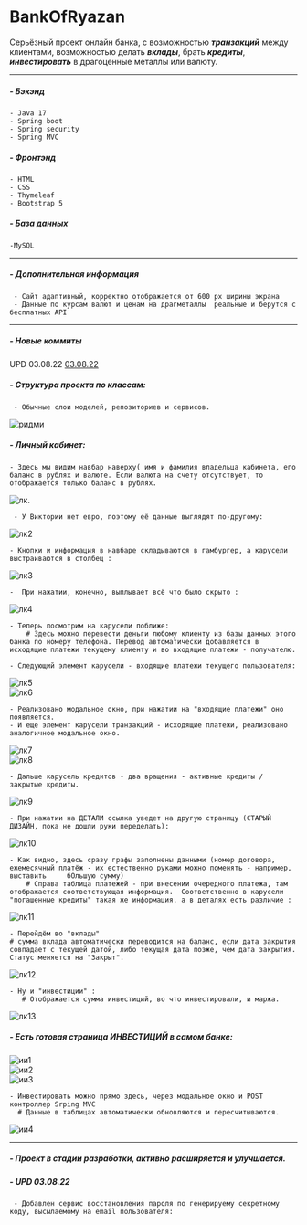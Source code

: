 # BankOfRyazan
Серьёзный проект онлайн банка, с возможностью ***транзакций*** между клиентами, возможностью делать ***вклады***, брать ***кредиты***, ***инвестировать*** в драгоценные металлы или валюту. 
***  
##### - Бэкэнд
    - Java 17
    - Spring boot  
    - Spring security  
    - Spring MVC  
##### - Фронтэнд  
    - HTML  
    - CSS  
    - Thymeleaf  
    - Bootstrap 5  
##### - База данных  
    -MySQL
***
##### - Дополнительная информация  
     - Сайт адаптивный, корректно отображается от 600 px ширины экрана  
     - Данные по курсам валют и ценам на драгметаллы  реальные и берутся с бесплатных API
*** 
##### - Новые коммиты
UPD 03.08.22 <a href="#03.08.22">03.08.22</a>
 
##### - Структура проекта по классам:  
     - Обычные слои моделей, репозиториев и сервисов.  
![ридми](https://user-images.githubusercontent.com/97405800/182043726-604642de-0c62-4271-871b-68006939d7d0.jpg)  
  
##### - Личный кабинет:  
    - Здесь мы видим навбар наверху( имя и фамилия владельца кабинета, его баланс в рублях и валюте. Если валюта на счету отсутствует, то отображается только баланс в рублях.
![лк](https://user-images.githubusercontent.com/97405800/182044109-0bf8d8ea-4cd1-4b50-9050-01892d88a583.jpg).  

     - У Виктории нет евро, поэтому её данные выглядят по-другому:  
![лк2](https://user-images.githubusercontent.com/97405800/182044235-1e4cf5ef-f177-4998-b431-e9fb54214f9d.jpg)  
  
    - Кнопки и информация в навбаре складываются в гамбургер, а карусели выстраиваются в столбец :  
![лк3](https://user-images.githubusercontent.com/97405800/182044450-fa4c6c99-fb5d-44f9-bc8f-98b30a374fe5.jpg)
    
    -  При нажатии, конечно, выплывает всё что было скрыто :  
![лк4](https://user-images.githubusercontent.com/97405800/182044483-fd0ac05e-9fb3-47fd-b85d-bd1eae3e7663.jpg)  
  
    - Теперь посмотрим на карусели поближе:  
        # Здесь можно перевести деньги любому клиенту из базы данных этого банка по номеру телефона. Перевод автоматически добавляется в исходящие платежи текущему клиенту и во входящие платежи - получателю.  
        
    - Следующий элемент карусели - входящие платежи текущего пользователя: 
![лк5](https://user-images.githubusercontent.com/97405800/182044567-645e5aca-9280-4f4d-ba8e-9781de00ccd6.jpg)   
![лк6](https://user-images.githubusercontent.com/97405800/182044664-f8e31450-5a54-487c-9dd8-05fd3e85ad18.jpg)

    - Реализовано модальное окно, при нажатии на "входящие платежи" оно появляется.  
    - И еще элемент карусели транзакций - исходящие платежи, реализовано аналогичное модальное окно. 
![лк7](https://user-images.githubusercontent.com/97405800/182044803-460a4dd2-d1a0-477d-b40d-251009b1d73a.jpg)  
![лк8](https://user-images.githubusercontent.com/97405800/182044834-6130cf3b-763a-4ef9-856c-9dc8ff2afee5.jpg)  
  
    
    - Дальше карусель кредитов - два вращения - активные кредиты / закрытые кредиты.  
![лк9](https://user-images.githubusercontent.com/97405800/182044914-e057958c-f20f-4c08-840a-7afb3b8a2c9c.jpg)  

    - При нажатии на ДЕТАЛИ ссылка уведет на другую страницу (СТАРЫЙ ДИЗАЙН, пока не дошли руки переделать):  
![лк10](https://user-images.githubusercontent.com/97405800/182044980-d6832d60-7e25-409d-8d4c-b0ca7155ed7f.jpg)  

    - Как видно, здесь сразу графы заполнены данными (номер договора, ежемесячный платёж - их естественно руками можно поменять - например, выставить     бОльшую сумму)  
        # Cправа таблица платежей - при внесении очередного платежа, там отображается соответствующая информация.  Соответственно в карусели "погашенные кредиты" такая же информация, а в деталях есть различие :  
![лк11](https://user-images.githubusercontent.com/97405800/182045100-b6a9e767-ab57-4397-bac2-15e2e575e8c9.jpg)  
   
    - Перейдём во "вклады"  
    # сумма вклада автоматически переводится на баланс, если дата закрытия совпадает с текущей датой, либо текущая дата позже, чем дата закрытия. Статус меняется на "Закрыт".
![лк12](https://user-images.githubusercontent.com/97405800/182045133-a46bc96e-f9cd-4fff-84e0-38d15c2e4c28.jpg)  


    - Ну и "инвестиции" :
       # Отображается сумма инвестиций, во что инвестировали, и маржа.
![лк13](https://user-images.githubusercontent.com/97405800/182045234-46dce82e-ffd1-4f18-a3b1-6bf8e96a1b25.jpg)    

##### - Есть готовая страница ИНВЕСТИЦИЙ в самом банке:
![ии1](https://user-images.githubusercontent.com/97405800/182045338-50de82fb-864a-49c3-96b6-9117584b375b.jpg)  
![ии2](https://user-images.githubusercontent.com/97405800/182045365-cb540e89-caf0-40cd-b36e-2605bed715c4.jpg)  
![ии3](https://user-images.githubusercontent.com/97405800/182045441-458c9113-6110-404a-a8ef-109399c24106.jpg)  

    - Инвестировать можно прямо здесь, через модальное окно и POST контроллер Srping MVC  
      # Данные в таблицах автоматически обновляются и пересчитываются.
![ии4](https://user-images.githubusercontent.com/97405800/182045478-8d482acc-e437-4db5-a9fb-3ea3ab9f49e5.jpg)  
  
*** 

##### - Проект в стадии разработки, активно расширяется и улучшается.

##### - <a name="03.08.22">UPD 03.08.22</a>
     - Добавлен сервис восстановления пароля по генерируему секретному коду, высылаемому на email пользователя:  

